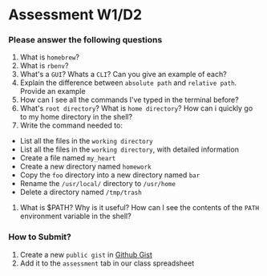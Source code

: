# Assessment W1/D2

### Please answer the following questions

1. What is `homebrew`?
1. What is `rbenv`?
1. What's a `GUI`? Whats a `CLI`? Can you give an example of each?
1. Explain the difference between `absolute path` and `relative path`. Provide an example
1. How can I see all the commands I've typed in the terminal before?
1. What's `root directory`? What is `home directory`? How can i quickly go to my home directory in the shell?
1. Write the command needed to:
  - List all the files in the `working directory`
  - List all the files in the `working directory`, with detailed information
  - Create a file named `my_heart`
  - Create a new directory named `homework`
  - Copy the `foo` directory into a new directory named `bar`
  - Rename the `/usr/local/` directory to `/usr/home`
  - Delete a directory named `/tmp/trash`

1. What is $PATH? Why is it useful? How can I see the contents of the `PATH` environment variable in the shell?

### How to Submit?

1. Create a new `public gist` in [Github Gist](https://gist.github.com/)
1. Add it to the `assessment` tab in our class spreadsheet
